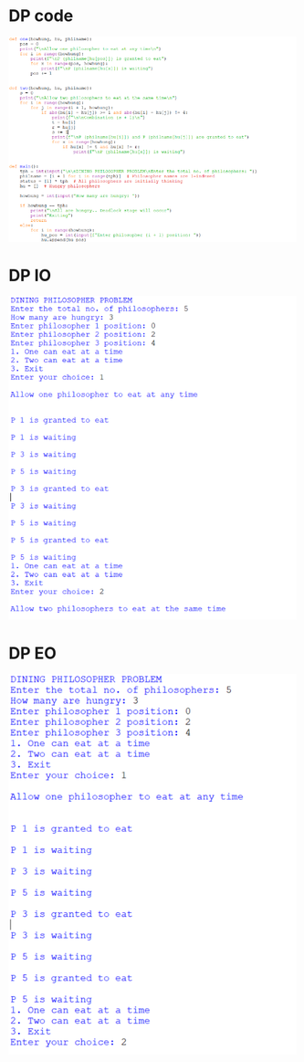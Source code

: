 # DP code
![DP code](DP_code_578.png)
# DP IO
![DP IO](DP_IO_578.png)
# DP EO
![DP EO](DP_EO_578.png)
